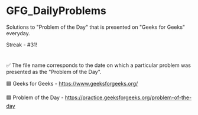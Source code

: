 # GFG_DailyProblems
Solutions to "Problem of the Day" that is presented on "Geeks for Geeks" everyday.

Streak - #31!
#
✅ The file name corresponds to the date on which a particular problem was presented as the "Problem of the Day".

🟦 Geeks for Geeks - https://www.geeksforgeeks.org/

🟦 Problem of the Day - https://practice.geeksforgeeks.org/problem-of-the-day
#